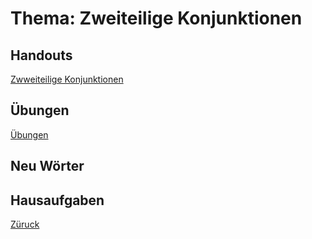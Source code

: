 # Thema: Zweiteilige Konjunktionen
## Handouts
[Zwweiteilige Konjunktionen](../B1.1/handouts/20250217/zweiteilige-konjunktionen.pdf)

## Übungen
[Übungen](../B1.1/handouts/20250217/Ubung_20250220.pdf)
## Neu Wörter
## Hausaufgaben


[Züruck](../README.md)